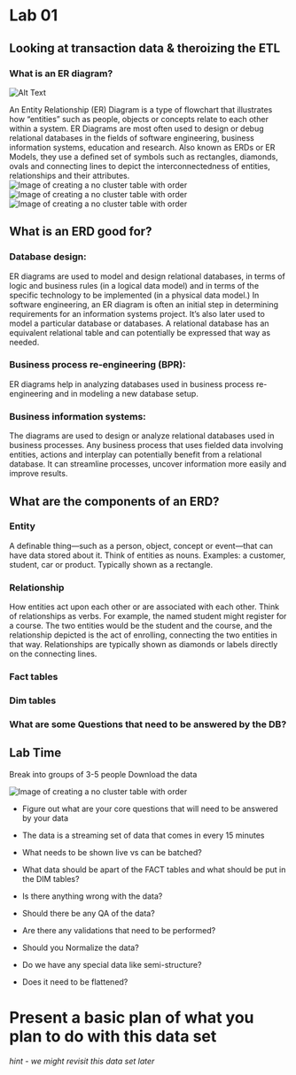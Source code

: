 # Lab 01 
## Looking at transaction data & theroizing the ETL 

### What is an ER diagram?

![Alt Text](https://media.giphy.com/media/xUNd9DL4a9bJHnlI8U/giphy.gif) 


An Entity Relationship (ER) Diagram is a type of flowchart that illustrates how “entities” such as people, objects or concepts relate to each other within a system. ER Diagrams are most often used to design or debug relational databases in the fields of software engineering, business information systems, education and research. Also known as ERDs or ER Models, they use a defined set of symbols such as rectangles, diamonds, ovals and connecting lines to depict the interconnectedness of entities, relationships and their attributes.
![Image of creating a no cluster table with order](https://github.com/kerrynakayama/developintelligence_data_engineering/blob/master/Day_01/LAB_01/IMAGES/erd.jpg)
![Image of creating a no cluster table with order](https://github.com/kerrynakayama/developintelligence_data_engineering/blob/master/Day_01/LAB_01/IMAGES/erd2.png)
![Image of creating a no cluster table with order](https://github.com/kerrynakayama/developintelligence_data_engineering/blob/master/Day_01/LAB_01/IMAGES/erd3.png)

## What is an ERD good for?

### Database design: 
ER diagrams are used to model and design relational databases, in terms of logic and business rules (in a logical data model) and in terms of the specific technology to be implemented (in a physical data model.) In software engineering, an ER diagram is often an initial step in determining requirements for an information systems project. It’s also later used to model a particular database or databases. A relational database has an equivalent relational table and can potentially be expressed that way as needed.

### Business process re-engineering (BPR): 
ER diagrams help in analyzing databases used in business process re-engineering and in modeling a new database setup.

### Business information systems: 
The diagrams are used to design or analyze relational databases used in business processes. Any business process that uses fielded data involving entities, actions and interplay can potentially benefit from a relational database. It can streamline processes, uncover information more easily and improve results.

## What are the components of an ERD?

### Entity

A definable thing—such as a person, object, concept or event—that can have data stored about it. Think of entities as nouns. Examples: a customer, student, car or product. Typically shown as a rectangle.

### Relationship

How entities act upon each other or are associated with each other. Think of relationships as verbs. For example, the named student might register for a course. The two entities would be the student and the course, and the relationship depicted is the act of enrolling, connecting the two entities in that way. Relationships are typically shown as diamonds or labels directly on the connecting lines.

### Fact tables

### Dim tables

### What are some Questions that need to be answered by the DB?


## Lab Time 

Break into groups of 3-5 people 
Download the data 

![Image of creating a no cluster table with order](https://github.com/kerrynakayama/developintelligence_data_engineering/blob/master/Day_01/LAB_01/IMAGES/Screen%20Shot%202020-07-05%20at%203.53.37%20PM.png)

- Figure out what are your core questions that will need to be answered by your data

- The data is a streaming set of data that comes in every 15 minutes 

- What needs to be shown live vs can be batched?

- What data should be apart of the FACT tables and what should be put in the DIM tables?

- Is there anything wrong with the data?

- Should there be any QA of the data?

- Are there any validations that need to be performed?

- Should you Normalize the data? 

- Do we have any special data like semi-structure?  

- Does it need to be flattened?

# Present a basic plan of what you plan to do with this data set

*hint - we might revisit this data set later* 






